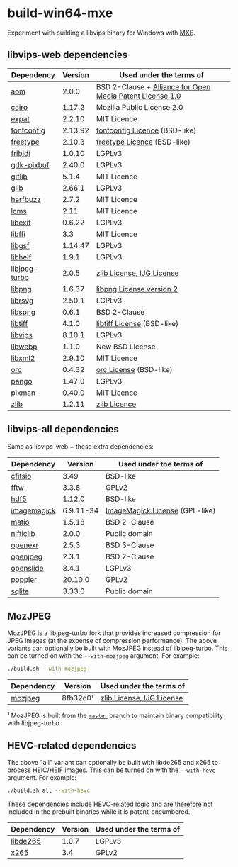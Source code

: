 # build-win64-mxe

Experiment with building a libvips binary for Windows with [MXE](https://github.com/mxe/mxe).

## libvips-web dependencies

| Dependency      | Version   | Used under the terms of                                      |
|-----------------|-----------|--------------------------------------------------------------|
| [aom]           | 2.0.0     | BSD 2-Clause + [Alliance for Open Media Patent License 1.0]  |
| [cairo]         | 1.17.2    | Mozilla Public License 2.0                                   |
| [expat]         | 2.2.10    | MIT Licence                                                  |
| [fontconfig]    | 2.13.92   | [fontconfig Licence] (BSD-like)                              |
| [freetype]      | 2.10.3    | [freetype Licence] (BSD-like)                                |
| [fribidi]       | 1.0.10    | LGPLv3                                                       |
| [gdk-pixbuf]    | 2.40.0    | LGPLv3                                                       |
| [giflib]        | 5.1.4     | MIT Licence                                                  |
| [glib]          | 2.66.1    | LGPLv3                                                       |
| [harfbuzz]      | 2.7.2     | MIT Licence                                                  |
| [lcms]          | 2.11      | MIT Licence                                                  |
| [libexif]       | 0.6.22    | LGPLv3                                                       |
| [libffi]        | 3.3       | MIT Licence                                                  |
| [libgsf]        | 1.14.47   | LGPLv3                                                       |
| [libheif]       | 1.9.1     | LGPLv3                                                       |
| [libjpeg-turbo] | 2.0.5     | [zlib License, IJG License]                                  |
| [libpng]        | 1.6.37    | [libpng License version 2]                                   |
| [librsvg]       | 2.50.1    | LGPLv3                                                       |
| [libspng]       | 0.6.1     | BSD 2-Clause                                                 |
| [libtiff]       | 4.1.0     | [libtiff License] (BSD-like)                                 |
| [libvips]       | 8.10.1    | LGPLv3                                                       |
| [libwebp]       | 1.1.0     | New BSD License                                              |
| [libxml2]       | 2.9.10    | MIT Licence                                                  |
| [orc]           | 0.4.32    | [orc License] (BSD-like)                                     |
| [pango]         | 1.47.0    | LGPLv3                                                       |
| [pixman]        | 0.40.0    | MIT Licence                                                  |
| [zlib]          | 1.2.11    | [zlib Licence]                                               |

[aom]: https://aomedia.googlesource.com/aom/
[Alliance for Open Media Patent License 1.0]: https://aomedia.org/license/patent-license/
[cairo]: https://gitlab.freedesktop.org/cairo/cairo
[expat]: https://github.com/libexpat/libexpat
[fontconfig]: https://gitlab.freedesktop.org/fontconfig/fontconfig
[fontconfig Licence]: https://gitlab.freedesktop.org/fontconfig/fontconfig/blob/master/COPYING
[freetype]: https://git.savannah.gnu.org/cgit/freetype/freetype2.git
[freetype Licence]: https://git.savannah.gnu.org/cgit/freetype/freetype2.git/tree/docs/FTL.TXT
[fribidi]: https://github.com/fribidi/fribidi
[gdk-pixbuf]: https://gitlab.gnome.org/GNOME/gdk-pixbuf
[giflib]: https://sourceforge.net/projects/giflib/
[glib]: https://gitlab.gnome.org/GNOME/glib
[harfbuzz]: https://github.com/harfbuzz/harfbuzz
[lcms]: https://github.com/mm2/Little-CMS
[libexif]: https://github.com/libexif/libexif
[libffi]: https://github.com/libffi/libffi
[libgsf]: https://gitlab.gnome.org/GNOME/libgsf
[libheif]: https://github.com/strukturag/libheif
[libjpeg-turbo]: https://github.com/libjpeg-turbo/libjpeg-turbo
[zlib License, IJG License]: https://github.com/libjpeg-turbo/libjpeg-turbo/blob/master/LICENSE.md
[libpng]: https://github.com/glennrp/libpng
[libpng License version 2]: https://github.com/glennrp/libpng/blob/master/LICENSE
[librsvg]: https://gitlab.gnome.org/GNOME/librsvg
[libspng]: https://github.com/randy408/libspng
[libtiff]: https://gitlab.com/libtiff/libtiff
[libtiff License]: https://libtiff.gitlab.io/libtiff/misc.html
[libvips]: https://github.com/libvips/libvips
[libwebp]: https://github.com/webmproject/libwebp
[libxml2]: https://gitlab.gnome.org/GNOME/libxml2
[orc]: https://gitlab.freedesktop.org/gstreamer/orc
[orc License]: https://gitlab.freedesktop.org/gstreamer/orc/blob/master/COPYING
[pango]: https://gitlab.gnome.org/GNOME/pango
[pixman]: https://gitlab.freedesktop.org/pixman/pixman
[zlib]: https://github.com/madler/zlib
[zlib Licence]: https://github.com/madler/zlib/blob/master/zlib.h

## libvips-all dependencies

Same as libvips-web + these extra dependencies:

| Dependency      | Version   | Used under the terms of                                      |
|-----------------|-----------|--------------------------------------------------------------|
| [cfitsio]       | 3.49      | BSD-like                                                     |
| [fftw]          | 3.3.8     | GPLv2                                                        |
| [hdf5]          | 1.12.0    | BSD-like                                                     |
| [imagemagick]   | 6.9.11-34 | [ImageMagick License] (GPL-like)                             |
| [matio]         | 1.5.18    | BSD 2-Clause                                                 |
| [nifticlib]     | 2.0.0     | Public domain                                                |
| [openexr]       | 2.5.3     | BSD 3-Clause                                                 |
| [openjpeg]      | 2.3.1     | BSD 2-Clause                                                 |
| [openslide]     | 3.4.1     | LGPLv3                                                       |
| [poppler]       | 20.10.0   | GPLv2                                                        |
| [sqlite]        | 3.33.0    | Public domain                                                |

[cfitsio]: https://heasarc.gsfc.nasa.gov/fitsio/
[hdf5]: https://www.hdfgroup.org/solutions/hdf5/
[fftw]: https://github.com/FFTW/fftw3
[imagemagick]: https://github.com/ImageMagick/ImageMagick6
[ImageMagick License]: https://www.imagemagick.org/script/license.php
[matio]: https://github.com/tbeu/matio
[nifticlib]: https://nifti.nimh.nih.gov/
[openexr]: https://github.com/AcademySoftwareFoundation/openexr
[openjpeg]: https://github.com/uclouvain/openjpeg
[openslide]: https://github.com/openslide/openslide
[poppler]: https://gitlab.freedesktop.org/poppler/poppler
[sqlite]: https://www.sqlite.org/

## MozJPEG

MozJPEG is a libjpeg-turbo fork that provides increased compression for JPEG images
(at the expense of compression performance). The above variants can optionally be built
with MozJPEG instead of libjpeg-turbo. This can be turned on with the `--with-mozjpeg`
argument. For example:

```bash
./build.sh --with-mozjpeg
```

| Dependency      | Version   | Used under the terms of                                      |
|-----------------|-----------|--------------------------------------------------------------|
| [mozjpeg]       | 8fb32c0¹  | [zlib License, IJG License]                                  |

¹ MozJPEG is built from the [`master`](https://github.com/mozilla/mozjpeg/tree/master) branch
  to maintain binary compatibility with libjpeg-turbo.

[mozjpeg]: https://github.com/mozilla/mozjpeg

## HEVC-related dependencies

The above "all" variant can optionally be built with libde265 and x265 to process
HEIC/HEIF images. This can be turned on with the `--with-hevc` argument. For example:

```bash
./build.sh all --with-hevc
```

These dependencies include HEVC-related logic and are therefore not included in the
prebuilt binaries while it is patent-encumbered.

| Dependency      | Version   | Used under the terms of                                      |
|-----------------|-----------|--------------------------------------------------------------|
| [libde265]      | 1.0.7     | LGPLv3                                                       |
| [x265]          | 3.4       | GPLv2                                                        |

[libde265]: https://github.com/strukturag/libde265
[x265]: https://bitbucket.org/multicoreware/x265_git/wiki/Home
